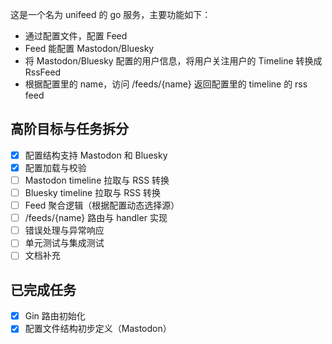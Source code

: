 这是一个名为 unifeed 的 go 服务，主要功能如下：
- 通过配置文件，配置 Feed
- Feed 能配置 Mastodon/Bluesky
- 将 Mastodon/Bluesky 配置的用户信息，将用户关注用户的 Timeline 转换成 RssFeed
- 根据配置里的 name，访问 /feeds/{name} 返回配置里的 timeline 的 rss feed

## 高阶目标与任务拆分
- [x] 配置结构支持 Mastodon 和 Bluesky
- [x] 配置加载与校验
- [ ] Mastodon timeline 拉取与 RSS 转换
- [ ] Bluesky timeline 拉取与 RSS 转换
- [ ] Feed 聚合逻辑（根据配置动态选择源）
- [ ] /feeds/{name} 路由与 handler 实现
- [ ] 错误处理与异常响应
- [ ] 单元测试与集成测试
- [ ] 文档补充

## 已完成任务
- [x] Gin 路由初始化
- [x] 配置文件结构初步定义（Mastodon）
